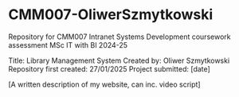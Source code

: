 # CMM007-OliwerSzmytkowski
Repository for CMM007 Intranet Systems Development coursework assessment MSc IT with BI 2024-25

Title: Library Management System
Created by: Oliwer Szmytkowski
Repository first created: 27/01/2025
Project submitted: [date]

[A written description of my website, can inc. video script]
